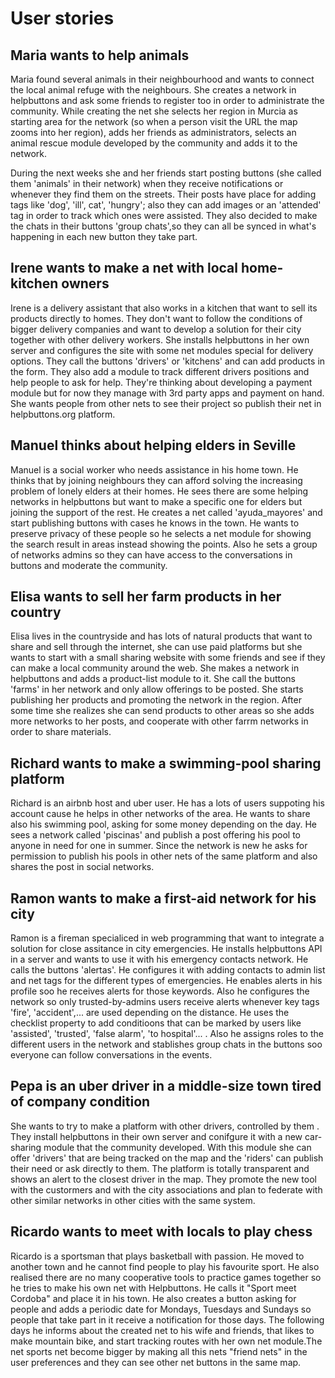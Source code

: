 
# User stories
## Maria wants to help animals

Maria found several animals in their neighbourhood and wants to connect the local animal refuge with the neighbours. She creates a network in helpbuttons and ask some friends to register too in order to administrate the community. While creating the net she selects her region in Murcia as starting area for the network (so when a person visit the URL the map zooms into her region), adds her friends as administrators, selects an animal rescue module developed by the community and adds it to the network.

During the next weeks she and her friends start posting buttons (she called them 'animals' in their network) when they receive notifications or whenever they find them on the streets. Their posts have place for adding tags like 'dog', 'ill', cat', 'hungry'; also they can add images or an 'attended' tag in order to track which ones were assisted. They also decided to make the chats in their buttons 'group chats',so they can all be synced in what's happening in each new button they take part.

## Irene wants to make a net with local home-kitchen owners

Irene is a delivery assistant that also works in a kitchen that want to sell its products directly to homes. They don't want to follow the conditions of bigger delivery companies and want to develop a solution for their city together with other delivery workers. She installs helpbuttons in her own server and configures the site with some net modules special for delivery options. They call the buttons 'drivers' or 'kitchens' and can add products in the form. They also add a module to track different drivers positions and help people to ask for help. They're thinking about developing a payment module but for now they manage with 3rd party apps and payment on hand. She wants people from other nets to see their project so publish their net in helpbuttons.org platform.

## Manuel thinks about helping elders in Seville

Manuel is a social worker who needs assistance in his home town. He thinks that by joining neighbours they can afford solving the increasing problem of lonely elders at their homes. He sees there are some helping networks in helpbuttons but want to make a specific one for elders but joining the support of the rest. He creates a net called 'ayuda_mayores' and start publishing buttons with cases he knows in the town. He wants to preserve privacy of these people so he selects a net module for showing the search result in areas instead showing the points. Also he sets a group of networks admins so they can have access to the conversations in buttons and moderate the community.

## Elisa wants to sell her farm products in her country

Elisa lives in the countryside and has lots of natural products that want to share and sell through the internet, she can use paid platforms but she wants to start with a small sharing website with some friends and see if they can make a local community around the web. She makes a network in helpbuttons and adds a product-list module to it. She call the buttons 'farms' in her network and only allow offerings to be posted.  She starts publishing her products and promoting the network in the region. After some time she realizes she can send products to other areas so she adds more networks to her posts, and cooperate with other farrm networks in order to share materials.

## Richard wants to make a swimming-pool sharing platform

Richard is an airbnb host and uber user. He has a lots of users suppoting his account cause he helps in other networks of the area. He wants to share also his swimming pool, asking for some money depending on the day. He sees a network called 'piscinas' and publish a post offering his pool to anyone in need for one in summer. Since the network is new he asks for permission to publish his pools in other nets of the same platform and also shares the post in social networks.

## Ramon wants to make a first-aid network for his city

Ramon is a fireman specialiced in web programming that want to integrate a solution for close assitance in city emergencies. He installs helpbuttons API in a server and wants to use it with his emergency contacts network. He calls the buttons 'alertas'. He configures it with adding contacts to admin list and net tags for the different types of emergencies. He enables alerts in his profile soo he receives alerts for those keywords. Also he configures the network so only trusted-by-admins users receive alerts whenever key tags 'fire', 'accident',... are used depending on the distance. He uses the checklist property to add conditioons that can be marked by users like 'assisted', 'trusted', 'false alarm', 'to hospital'... .  Also he assigns roles to the different users in the network and stablishes group chats in the buttons soo everyone can follow conversations in the events.

## Pepa is an uber driver in a middle-size town tired of company condition

She wants to try to make a platform with other drivers, controlled by them . They install helpbuttons in their own server and conifgure it with a new car-sharing module that the community developed. With this module she can offer 'drivers' that are being tracked on the map and the 'riders' can publish their need or ask directly to them. The platform is totally transparent and shows an alert to the closest driver in the map. They promote the new tool with the custormers and with the city associations and plan to federate with other similar networks in other cities with the same system.


## Ricardo wants to meet with locals to play chess

Ricardo is a sportsman that plays basketball with passion. He moved to another town and he cannot find people to play his favourite sport. He also realised there are no many cooperative tools to practice games together so he tries to make his own net with Helpbuttons. He calls it "Sport meet Cordoba" and place it in his town. He also creates a button asking for people and adds a periodic date for Mondays, Tuesdays and Sundays so people that take part in it receive a notification for those days. The following days he informs about the created net to his wife and friends, that likes to make mountain bike, and start tracking routes with her own net module.The net sports net become bigger by making all this nets "friend nets" in the user preferences and they can see other net buttons in the same map. 
